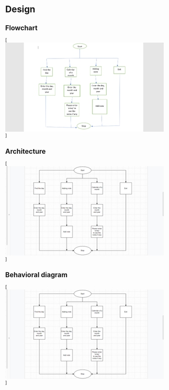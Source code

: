 # Design

## Flowchart
[![Flowchart](https://github.com/sowmyavnaik/sowmyavnaik-M1_ProjectGoal_Application/blob/main/2_Architecture/Flowchart.png)]

## Architecture
 [![Architecture](https://github.com/sowmyavnaik/sowmyavnaik-M1_ProjectGoal_Application/blob/main/2_Architecture/Architecture.png)]

## Behavioral diagram
[![Behavioral diagram](https://github.com/sowmyavnaik/sowmyavnaik-M1_ProjectGoal_Application/blob/main/2_Architecture/Architecture.png)]